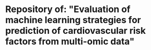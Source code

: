 # Repository of: "Evaluation of machine learning strategies for prediction of cardiovascular risk factors from multi-omic data"

